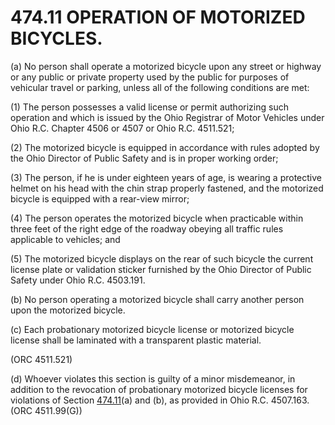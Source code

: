 474.11 OPERATION OF MOTORIZED BICYCLES.
=======================================

​(a) No person shall operate a motorized bicycle upon any street or
highway or any public or private property used by the public for
purposes of vehicular travel or parking, unless all of the following
conditions are met:

​(1) The person possesses a valid license or permit authorizing such
operation and which is issued by the Ohio Registrar of Motor Vehicles
under Ohio R.C. Chapter 4506 or 4507 or Ohio R.C. 4511.521;

​(2) The motorized bicycle is equipped in accordance with rules adopted
by the Ohio Director of Public Safety and is in proper working order;

​(3) The person, if he is under eighteen years of age, is wearing a
protective helmet on his head with the chin strap properly fastened, and
the motorized bicycle is equipped with a rear-view mirror;

​(4) The person operates the motorized bicycle when practicable within
three feet of the right edge of the roadway obeying all traffic rules
applicable to vehicles; and

​(5) The motorized bicycle displays on the rear of such bicycle the
current license plate or validation sticker furnished by the Ohio
Director of Public Safety under Ohio R.C. 4503.191.

​(b) No person operating a motorized bicycle shall carry another person
upon the motorized bicycle.

​(c) Each probationary motorized bicycle license or motorized bicycle
license shall be laminated with a transparent plastic material.

(ORC 4511.521)

​(d) Whoever violates this section is guilty of a minor misdemeanor, in
addition to the revocation of probationary motorized bicycle licenses
for violations of Section [474.11](280d02d1.html)(a) and (b), as
provided in Ohio R.C. 4507.163. (ORC 4511.99(G))
